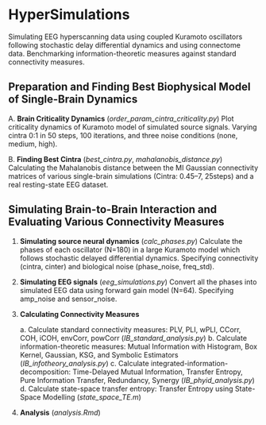 # HyperSimulations
Simulating EEG hyperscanning data using coupled Kuramoto oscillators following stochastic delay differential dynamics and using connectome data. Benchmarking information-theoretic measures against standard connectivity measures.

## Preparation and Finding Best Biophysical Model of Single-Brain Dynamics 

A. **Brain Criticality Dynamics** (*order_param_cintra_criticality.py*)
Plot criticality dynamics of Kuramoto model of simulated source signals. Varying cintra 0:1 in 50 steps, 100 iterations, and three noise conditions (none, medium, high).

B. **Finding Best Cintra** (*best_cintra.py*, *mahalanobis_distance.py*)
Calculating the Mahalanobis distance between the MI Gaussian connectivity matrices of various single-brain simulations (Cintra: 0.45–7, 25steps) and a real resting-state EEG dataset.


## Simulating Brain-to-Brain Interaction and Evaluating Various Connectivity Measures

1. **Simulating source neural dynamics** (*calc_phases.py*)
Calculate the phases of each oscillator (N=180) in a large Kuramoto model which follows stochastic delayed differential dynamics. 
Specifying connectivity (cintra, cinter) and biological noise (phase_noise, freq_std).

2. **Simulating EEG signals** (*eeg_simulations.py*)
Convert all the phases into simulated EEG data using forward gain model (N=64).
Specifying amp_noise and sensor_noise.

3. **Calculating Connectivity Measures** 

   a. Calculate standard connectivity measures: PLV, PLI, wPLI, CCorr, COH, iCOH, envCorr, powCorr (*IB_standard_analysis.py*)
   b. Calculate information-theoretic measures: Mutual Information with Histogram, Box Kernel, Gaussian, KSG, and Symbolic Estimators (*IB_infotheory_analysis.py*)
   c. Calculate integrated-information-decomposition: Time-Delayed Mutual Information, Transfer Entropy, Pure Information Transfer, Redundancy, Synergy (*IB_phyid_analysis.py*)
   d. Calculate state-space transfer entropy: Transfer Entropy using State-Space Modelling (*state_space_TE.m*)

4. **Analysis** (*analysis.Rmd*)
